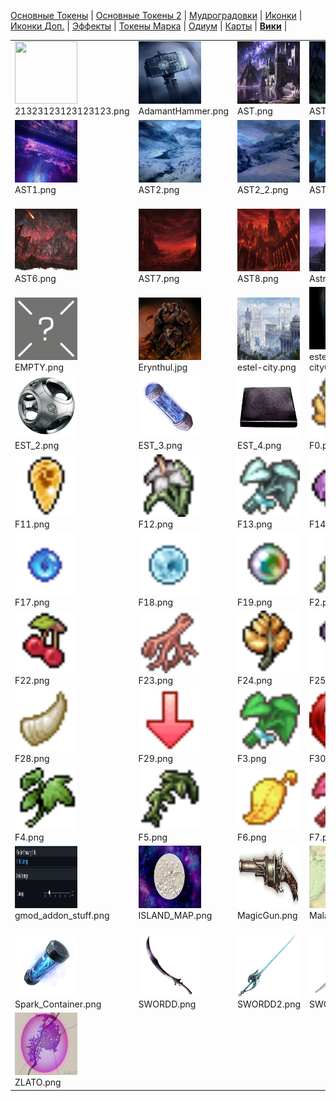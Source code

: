 [Основные Токены](https://github.com/CatacombNoop/ktms-tokens/blob/main/images_main/README.md) |
[Основные Токены 2](https://github.com/CatacombNoop/ktms-tokens/blob/main/images_main2/README.md) |
[Мудроградовки](https://github.com/CatacombNoop/ktms-tokens/blob/main/images_mudrog/README.md) |
[Иконки](https://github.com/CatacombNoop/ktms-tokens/blob/main/images_icons/README.md) |
[Иконки Доп.](https://github.com/CatacombNoop/ktms-tokens/blob/main/images_icons2/README.md) |
[Эффекты](https://github.com/CatacombNoop/ktms-tokens/blob/main/images_sfx/README.md) |
[Токены Марка](https://github.com/CatacombNoop/ktms-tokens/blob/main/images_mark/README.md) |
[Одиум](https://github.com/CatacombNoop/ktms-tokens/blob/main/images_odium/README.md) |
[Карты](https://github.com/CatacombNoop/ktms-tokens/blob/main/images_maps/README.md) |
[**Вики**](https://github.com/CatacombNoop/ktms-tokens/wiki) |
<table><tr>
<tr>
<td valign="bottom">
<img src="./21323123123123123.png" width="100" height="100"><br>
21323123123123123.png
</td>

<td valign="bottom">
<img src="./AdamantHammer.png" width="100" height="100"><br>
AdamantHammer.png
</td>

<td valign="bottom">
<img src="./AST.png" width="100" height="100"><br>
AST.png
</td>

<td valign="bottom">
<img src="./AST0.png" width="100" height="100"><br>
AST0.png
</td>

<td valign="bottom">
<img src="./AST0_1.png" width="100" height="100"><br>
AST0_1.png
</td>

<td valign="bottom">
<img src="./AST0_2.png" width="100" height="100"><br>
AST0_2.png
</td>

</tr>
<tr>
<td valign="bottom">
<img src="./AST1.png" width="100" height="100"><br>
AST1.png
</td>

<td valign="bottom">
<img src="./AST2.png" width="100" height="100"><br>
AST2.png
</td>

<td valign="bottom">
<img src="./AST2_2.png" width="100" height="100"><br>
AST2_2.png
</td>

<td valign="bottom">
<img src="./AST3.png" width="100" height="100"><br>
AST3.png
</td>

<td valign="bottom">
<img src="./AST4.png" width="100" height="100"><br>
AST4.png
</td>

<td valign="bottom">
<img src="./AST5.png" width="100" height="100"><br>
AST5.png
</td>

</tr>
<tr>
<td valign="bottom">
<img src="./AST6.png" width="100" height="100"><br>
AST6.png
</td>

<td valign="bottom">
<img src="./AST7.png" width="100" height="100"><br>
AST7.png
</td>

<td valign="bottom">
<img src="./AST8.png" width="100" height="100"><br>
AST8.png
</td>

<td valign="bottom">
<img src="./Astral0.jpg" width="100" height="100"><br>
Astral0.jpg
</td>

<td valign="bottom">
<img src="./cape.png" width="100" height="100"><br>
cape.png
</td>

<td valign="bottom">
<img src="./Domain-of-Battle.png" width="100" height="100"><br>
Domain-of-Battle.png
</td>

</tr>
<tr>
<td valign="bottom">
<img src="./EMPTY.png" width="100" height="100"><br>
EMPTY.png
</td>

<td valign="bottom">
<img src="./Erynthul.jpg" width="100" height="100"><br>
Erynthul.jpg
</td>

<td valign="bottom">
<img src="./estel-city.png" width="100" height="100"><br>
estel-city.png
</td>

<td valign="bottom">
<img src="./estel-city0.png" width="100" height="100"><br>
estel-city0.png
</td>

<td valign="bottom">
<img src="./EST_0.png" width="100" height="100"><br>
EST_0.png
</td>

<td valign="bottom">
<img src="./EST_1.png" width="100" height="100"><br>
EST_1.png
</td>

</tr>
<tr>
<td valign="bottom">
<img src="./EST_2.png" width="100" height="100"><br>
EST_2.png
</td>

<td valign="bottom">
<img src="./EST_3.png" width="100" height="100"><br>
EST_3.png
</td>

<td valign="bottom">
<img src="./EST_4.png" width="100" height="100"><br>
EST_4.png
</td>

<td valign="bottom">
<img src="./F0.png" width="100" height="100"><br>
F0.png
</td>

<td valign="bottom">
<img src="./F1.png" width="100" height="100"><br>
F1.png
</td>

<td valign="bottom">
<img src="./F10.png" width="100" height="100"><br>
F10.png
</td>

</tr>
<tr>
<td valign="bottom">
<img src="./F11.png" width="100" height="100"><br>
F11.png
</td>

<td valign="bottom">
<img src="./F12.png" width="100" height="100"><br>
F12.png
</td>

<td valign="bottom">
<img src="./F13.png" width="100" height="100"><br>
F13.png
</td>

<td valign="bottom">
<img src="./F14.png" width="100" height="100"><br>
F14.png
</td>

<td valign="bottom">
<img src="./F15.png" width="100" height="100"><br>
F15.png
</td>

<td valign="bottom">
<img src="./F16.png" width="100" height="100"><br>
F16.png
</td>

</tr>
<tr>
<td valign="bottom">
<img src="./F17.png" width="100" height="100"><br>
F17.png
</td>

<td valign="bottom">
<img src="./F18.png" width="100" height="100"><br>
F18.png
</td>

<td valign="bottom">
<img src="./F19.png" width="100" height="100"><br>
F19.png
</td>

<td valign="bottom">
<img src="./F2.png" width="100" height="100"><br>
F2.png
</td>

<td valign="bottom">
<img src="./F20.png" width="100" height="100"><br>
F20.png
</td>

<td valign="bottom">
<img src="./F21.png" width="100" height="100"><br>
F21.png
</td>

</tr>
<tr>
<td valign="bottom">
<img src="./F22.png" width="100" height="100"><br>
F22.png
</td>

<td valign="bottom">
<img src="./F23.png" width="100" height="100"><br>
F23.png
</td>

<td valign="bottom">
<img src="./F24.png" width="100" height="100"><br>
F24.png
</td>

<td valign="bottom">
<img src="./F25.png" width="100" height="100"><br>
F25.png
</td>

<td valign="bottom">
<img src="./F26.png" width="100" height="100"><br>
F26.png
</td>

<td valign="bottom">
<img src="./F27.png" width="100" height="100"><br>
F27.png
</td>

</tr>
<tr>
<td valign="bottom">
<img src="./F28.png" width="100" height="100"><br>
F28.png
</td>

<td valign="bottom">
<img src="./F29.png" width="100" height="100"><br>
F29.png
</td>

<td valign="bottom">
<img src="./F3.png" width="100" height="100"><br>
F3.png
</td>

<td valign="bottom">
<img src="./F30.png" width="100" height="100"><br>
F30.png
</td>

<td valign="bottom">
<img src="./F31.png" width="100" height="100"><br>
F31.png
</td>

<td valign="bottom">
<img src="./F32.png" width="100" height="100"><br>
F32.png
</td>

</tr>
<tr>
<td valign="bottom">
<img src="./F4.png" width="100" height="100"><br>
F4.png
</td>

<td valign="bottom">
<img src="./F5.png" width="100" height="100"><br>
F5.png
</td>

<td valign="bottom">
<img src="./F6.png" width="100" height="100"><br>
F6.png
</td>

<td valign="bottom">
<img src="./F7.png" width="100" height="100"><br>
F7.png
</td>

<td valign="bottom">
<img src="./F8.png" width="100" height="100"><br>
F8.png
</td>

<td valign="bottom">
<img src="./F9.png" width="100" height="100"><br>
F9.png
</td>

</tr>
<tr>
<td valign="bottom">
<img src="./gmod_addon_stuff.png" width="100" height="100"><br>
gmod_addon_stuff.png
</td>

<td valign="bottom">
<img src="./ISLAND_MAP.png" width="100" height="100"><br>
ISLAND_MAP.png
</td>

<td valign="bottom">
<img src="./MagicGun.png" width="100" height="100"><br>
MagicGun.png
</td>

<td valign="bottom">
<img src="./Malarw.png" width="100" height="100"><br>
Malarw.png
</td>

<td valign="bottom">
<img src="./Skill_Check_DC_0.png" width="100" height="100"><br>
Skill_Check_DC_0.png
</td>

<td valign="bottom">
<img src="./Skill_Check_DC_1.png" width="100" height="100"><br>
Skill_Check_DC_1.png
</td>

</tr>
<tr>
<td valign="bottom">
<img src="./Spark_Container.png" width="100" height="100"><br>
Spark_Container.png
</td>

<td valign="bottom">
<img src="./SWORDD.png" width="100" height="100"><br>
SWORDD.png
</td>

<td valign="bottom">
<img src="./SWORDD2.png" width="100" height="100"><br>
SWORDD2.png
</td>

<td valign="bottom">
<img src="./SWORDD3.png" width="100" height="100"><br>
SWORDD3.png
</td>

<td valign="bottom">
<img src="./SWORDD4.png" width="100" height="100"><br>
SWORDD4.png
</td>

<td valign="bottom">
<img src="./Vilia 2023-06-14-10-56.png" width="100" height="100"><br>
Vilia 2023-06-14-10-56.png
</td>

</tr>
<tr>
<td valign="bottom">
<img src="./ZLATO.png" width="100" height="100"><br>
ZLATO.png
</td>

</tr></table>
